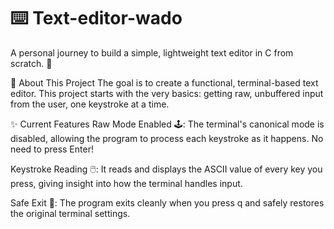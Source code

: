 # ⌨️ Text-editor-wado
A personal journey to build a simple, lightweight text editor in C from scratch. 🚀

📝 About This Project
The goal is to create a functional, terminal-based text editor. This project starts with the very basics: getting raw, unbuffered input from the user, one keystroke at a time.

✨ Current Features
Raw Mode Enabled 🕹️: The terminal's canonical mode is disabled, allowing the program to process each keystroke as it happens. No need to press Enter!

Keystroke Reading 🖱️: It reads and displays the ASCII value of every key you press, giving insight into how the terminal handles input.

Safe Exit 🚪: The program exits cleanly when you press q and safely restores the original terminal settings.
